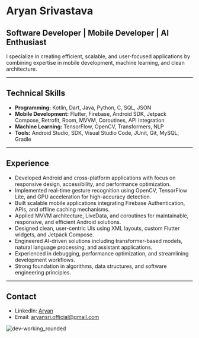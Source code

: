 # Aryan Srivastava 

## Software Developer | Mobile Developer | AI Enthusiast  

I specialize in creating efficient, scalable, and user-focused applications by combining expertise in mobile development, machine learning, and clean architecture.  

---

## Technical Skills  

- **Programming:** Kotlin, Dart, Java, Python, C, SQL, JSON  
- **Mobile Development:** Flutter, Firebase, Android SDK, Jetpack Compose, Retrofit, Room, MVVM, Coroutines, API Integration  
- **Machine Learning:** TensorFlow, OpenCV, Transformers, NLP  
- **Tools:** Android Studio, SDK, Visual Studio Code, JUnit, Git, MySQL, Gradle  

---

## Experience  

- Developed Android and cross-platform applications with focus on responsive design, accessibility, and performance optimization.  
- Implemented real-time gesture recognition using OpenCV, TensorFlow Lite, and GPU acceleration for high-accuracy detection.  
- Built scalable mobile applications integrating Firebase Authentication, APIs, and offline caching mechanisms.  
- Applied MVVM architecture, LiveData, and coroutines for maintainable, responsive, and efficient Android solutions.  
- Designed clean, user-centric UIs using XML layouts, custom Flutter widgets, and Jetpack Compose.  
- Engineered AI-driven solutions including transformer-based models, natural language processing, and assistant applications.  
- Experienced in debugging, performance optimization, and streamlining development workflows.  
- Strong foundation in algorithms, data structures, and software engineering principles.  

---

## Contact  

- LinkedIn: [Aryan](https://www.linkedin.com/in/aryan-srivastava-006965222/)  
- Email: aryansri.official@gmail.com


![dev-working_rounded](https://github.com/user-attachments/assets/94771fb3-5346-4731-959f-1d5223b48ebd)

